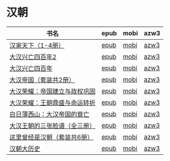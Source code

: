 # 汉朝

| 书名 | epub | mobi | azw3 |
| --- | --- | --- | --- |
| [汉家天下（1-4册）](http://ct.dalanmei.com/f/31084289-570271931-727968) | [epub](http://ct.dalanmei.com/f/31084289-570271931-727968) | [mobi](http://ct.dalanmei.com/f/31084289-570129369-31e72b) | [azw3](http://ct.dalanmei.com/f/31084289-571410490-27e46e) |
| [大汉兴亡四百年2](http://ct.dalanmei.com/f/31084289-572112892-8ae232) | [epub](http://ct.dalanmei.com/f/31084289-572112892-8ae232) | [mobi](http://ct.dalanmei.com/f/31084289-571722182-772c19) | [azw3](http://ct.dalanmei.com/f/31084289-572117468-ef95c1) |
| [大汉兴亡四百年](http://ct.dalanmei.com/f/31084289-572113938-a8e500) | [epub](http://ct.dalanmei.com/f/31084289-572113938-a8e500) | [mobi](http://ct.dalanmei.com/f/31084289-571714935-4c5542) | [azw3](http://ct.dalanmei.com/f/31084289-572122576-6fba60) |
| [大汉帝国（套装共2册）](http://ct.dalanmei.com/f/31084289-572131439-d62477) | [epub](http://ct.dalanmei.com/f/31084289-572131439-d62477) | [mobi](http://ct.dalanmei.com/f/31084289-571622741-516957) | [azw3](http://ct.dalanmei.com/f/31084289-572191700-b859e7) |
| [大汉荣耀：帝国建立与政权巩固](http://ct.dalanmei.com/f/31084289-571807499-fc2fcc) | [epub](http://ct.dalanmei.com/f/31084289-571807499-fc2fcc) | [mobi](http://ct.dalanmei.com/f/31084289-571539788-95e5d2) | [azw3](http://ct.dalanmei.com/f/31084289-572196133-ca20f1) |
| [大汉荣耀：王朝鼎盛与命运转折](http://ct.dalanmei.com/f/31084289-571807507-22a134) | [epub](http://ct.dalanmei.com/f/31084289-571807507-22a134) | [mobi](http://ct.dalanmei.com/f/31084289-571539801-fc7bde) | [azw3](http://ct.dalanmei.com/f/31084289-572196135-3838a3) |
| [白日薄西山：大汉帝国的衰亡](http://ct.dalanmei.com/f/31084289-595860447-14d5f0) | [epub](http://ct.dalanmei.com/f/31084289-595860447-14d5f0) | [mobi](http://ct.dalanmei.com/f/31084289-595858392-544fa4) | [azw3](http://ct.dalanmei.com/f/31084289-595860101-205361) |
| [大汉王朝的三张脸谱（全三册）](http://ct.dalanmei.com/f/31084289-571787471-dbf2c9) | [epub](http://ct.dalanmei.com/f/31084289-571787471-dbf2c9) | [mobi](http://ct.dalanmei.com/f/31084289-571453932-fd2a84) | [azw3](http://ct.dalanmei.com/f/31084289-571887486-53f89a) |
| [这里曾经是汉朝（套装共6册）](http://ct.dalanmei.com/f/31084289-571787866-1ccd77) | [epub](http://ct.dalanmei.com/f/31084289-571787866-1ccd77) | [mobi](http://ct.dalanmei.com/f/31084289-571455304-c2faab) | [azw3](http://ct.dalanmei.com/f/31084289-571888843-fe1de8) |
| [汉朝大历史](http://ct.dalanmei.com/f/31084289-571788520-d443c7) | [epub](http://ct.dalanmei.com/f/31084289-571788520-d443c7) | [mobi](http://ct.dalanmei.com/f/31084289-571456241-0e4528) | [azw3](http://ct.dalanmei.com/f/31084289-571891387-fc3f87) |
